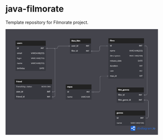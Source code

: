 # java-filmorate
Template repository for Filmorate project.

![Схема БД](https://github.com/Zazhigina/java-filmorate/blob/3bd62fa548880b4ee58f453d853afcf536b94c53/database1.png)
